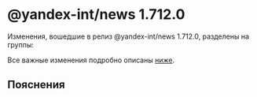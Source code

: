 # @yandex-int/news 1.712.0

<!-- ЧЕЛОВЕЧЕСКОЕ ВСТУПЛЕНИЕ -->

Изменения, вошедшие в релиз @yandex-int/news 1.712.0, разделены на группы:

Все важные изменения подробно описаны [ниже](#Пояснения).

## Пояснения

